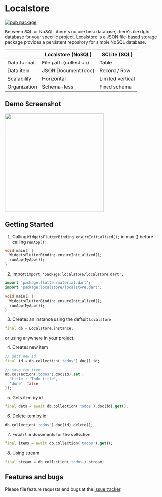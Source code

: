 # Localstore
[![pub package](https://img.shields.io/pub/v/localstore.svg)](https://pub.dartlang.org/packages/localstore)

Between SQL or NoSQL, there's no one best database, there's the right database for your specific project. Localstore is a JSON file-based storage package provides a persistent repository for simple NoSQL database.

| | Localstore (NoSQL) | SQLite (SQL) |
|-| -------------------| ------------ |
| Data format | File path (collection) | Table |
| Data item | JSON Document (doc) | Record / Row |
| Scalability |	Horizontal | Limited vertical |
| Organization | Schema-less | Fixed schema |

## Demo Screenshot

<img src="https://user-images.githubusercontent.com/6267856/112655041-94e72100-8e82-11eb-8d9f-673f0f2e1b80.gif" width="320" />

## Getting Started

1. Calling `WidgetsFlutterBinding.ensureInitialized();` in main() before calling `runApp()`:

```dart
void main() {
  WidgetsFlutterBinding.ensureInitialized();
  runApp(MyApp());
}
```

2. Import `import 'package:localstore/localstore.dart';`

```dart
import 'package:flutter/material.dart';
import 'package:localstore/localstore.dart';

void main() {
  WidgetsFlutterBinding.ensureInitialized();
  runApp(MyApp());
}
```

3. Creates an instance using the default `Localstore`

```dart
final db = Localstore.instance;
```
or using anywhere in your project.

4. Creates new item

```dart
// gets new id
final id = db.collection('todos').doc().id;

// save the item
db.collection('todos').doc(id).set({
  'title': 'Todo title',
  'done': false
});
```

5. Gets item by id

```dart
final data = await db.collection('todos').doc(id).get();
```

6. Delete item by id

```dart
db.collection('todos').doc(id).delete();
```

7. Fetch the documents for the collection
```dart
final items = await db.collection('todos').get();
```

8. Using stream
```dart
final stream = db.collection('todos').stream;
```

## Features and bugs

Please file feature requests and bugs at the [issue tracker][tracker].

[tracker]: https://github.com/chuyentt/localstore/issues